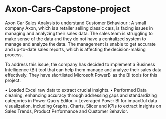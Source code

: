 # Axon-Cars-Capstone-project
Axon Car Sales Analysis to understand Customer Behaviour : A small company Axon, which is a retailer selling classic cars, is facing issues in managing and analyzing their sales data. The sales team is struggling to make sense of the data and they do not have a centralized system to manage and analyze the data. The management is unable to get accurate and up-to-date sales reports, which is affecting the decision-making process.

To address this issue, the company has decided to implement a Business Intelligence (BI) tool that can help them manage and analyze their sales data effectively. They have shortlisted Microsoft PowerBI as the BI tools for this project.

• Loaded Excel raw data to extract crucial insights. • Performed Data cleaning, enhancing accuracy through addressing gaps and standardizing categories in Power Query Editor. • Leveraged Power BI for impactful data visualization, including Graphs, Charts, Slicer and KPIs to extract insights on Sales Trends, Product Performance and Customer Behavior.
